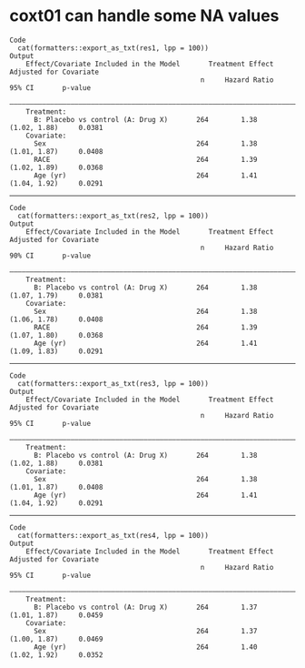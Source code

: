 # coxt01 can handle some NA values

    Code
      cat(formatters::export_as_txt(res1, lpp = 100))
    Output
        Effect/Covariate Included in the Model       Treatment Effect Adjusted for Covariate     
                                                   n     Hazard Ratio       95% CI       p-value 
        —————————————————————————————————————————————————————————————————————————————————————————
        Treatment:                                                                               
          B: Placebo vs control (A: Drug X)       264        1.38        (1.02, 1.88)     0.0381 
        Covariate:                                                                               
          Sex                                     264        1.38        (1.01, 1.87)     0.0408 
          RACE                                    264        1.39        (1.02, 1.89)     0.0368 
          Age (yr)                                264        1.41        (1.04, 1.92)     0.0291 

---

    Code
      cat(formatters::export_as_txt(res2, lpp = 100))
    Output
        Effect/Covariate Included in the Model       Treatment Effect Adjusted for Covariate     
                                                   n     Hazard Ratio       90% CI       p-value 
        —————————————————————————————————————————————————————————————————————————————————————————
        Treatment:                                                                               
          B: Placebo vs control (A: Drug X)       264        1.38        (1.07, 1.79)     0.0381 
        Covariate:                                                                               
          Sex                                     264        1.38        (1.06, 1.78)     0.0408 
          RACE                                    264        1.39        (1.07, 1.80)     0.0368 
          Age (yr)                                264        1.41        (1.09, 1.83)     0.0291 

---

    Code
      cat(formatters::export_as_txt(res3, lpp = 100))
    Output
        Effect/Covariate Included in the Model       Treatment Effect Adjusted for Covariate     
                                                   n     Hazard Ratio       95% CI       p-value 
        —————————————————————————————————————————————————————————————————————————————————————————
        Treatment:                                                                               
          B: Placebo vs control (A: Drug X)       264        1.38        (1.02, 1.88)     0.0381 
        Covariate:                                                                               
          Sex                                     264        1.38        (1.01, 1.87)     0.0408 
          Age (yr)                                264        1.41        (1.04, 1.92)     0.0291 

---

    Code
      cat(formatters::export_as_txt(res4, lpp = 100))
    Output
        Effect/Covariate Included in the Model       Treatment Effect Adjusted for Covariate     
                                                   n     Hazard Ratio       95% CI       p-value 
        —————————————————————————————————————————————————————————————————————————————————————————
        Treatment:                                                                               
          B: Placebo vs control (A: Drug X)       264        1.37        (1.01, 1.87)     0.0459 
        Covariate:                                                                               
          Sex                                     264        1.37        (1.00, 1.87)     0.0469 
          Age (yr)                                264        1.40        (1.02, 1.92)     0.0352 

